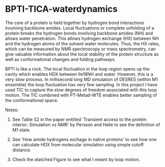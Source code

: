 # BPTI-TICA-waterdynamics
The core of a protein is held together by hydrogen bond interactions involving backbone amides. Local fluctuations or complete unfolding of a protein breaks the hydrogen bonds involving backbone amides (NH) and allows water penetration. This allows hydrogen exchange (HX) between NH and the hydrogen atoms of the solvent water molecules. Thus, the HX rates, which can be measured by NMR spectroscopy or mass spectrometry, can give valuable information about the local stability of the protein structure as well as conformational changes and folding pathways.

BPTI is like a rock. The local fluctuation in the loop region opens up the cavity which enables HDX between Ile18NH and water. However, this is a very slow process. In millisecond long MD simulation of DESRES (within M1 ensemble) the loop fluctuation has very few sampling. In this project I have used TIC to capture the slow degrees of freedom associated with this loop motion. The TIC combined with PT-Metad-WTE enables better sampling of the conformational space.

Notes:

1. See Table S2 in the paper entitled 'Transient access to the protein interior: Simulation vs NMR' by Persson and Halle to see the definition of M1 state.

2. See 'How amide hydrogens exchage in native proteins' to see how one can calculate HDX from molecular simulation using simple cutoff distance.

3. Check the atatched Figure to see what I meant by loop motion.
